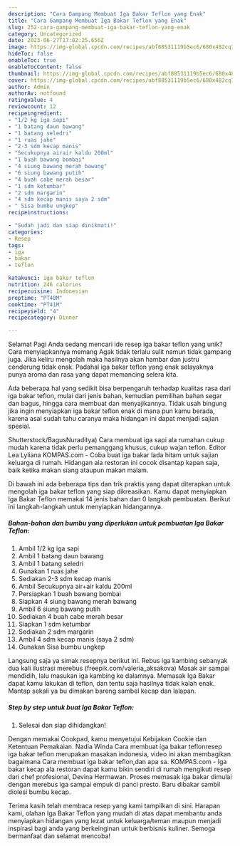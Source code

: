 ```yaml
---
description: "Cara Gampang Membuat Iga Bakar Teflon yang Enak"
title: "Cara Gampang Membuat Iga Bakar Teflon yang Enak"
slug: 252-cara-gampang-membuat-iga-bakar-teflon-yang-enak
category: Uncategorized
date: 2023-06-27T17:02:25.656Z
image: https://img-global.cpcdn.com/recipes/abf88531119b5ec6/680x482cq70/iga-bakar-teflon-foto-resep-utama.jpg
hideToc: false
enableToc: true
enableTocContent: false
thumbnail: https://img-global.cpcdn.com/recipes/abf88531119b5ec6/680x482cq70/iga-bakar-teflon-foto-resep-utama.jpg
cover: https://img-global.cpcdn.com/recipes/abf88531119b5ec6/680x482cq70/iga-bakar-teflon-foto-resep-utama.jpg
author: Admin
authorAv: notfound
ratingvalue: 4
reviewcount: 12
recipeingredient:
- "1/2 kg iga sapi"
- "1 batang daun bawang"
- "1 batang seledri"
- "1 ruas jahe"
- "2-3 sdm kecap manis"
- "Secukupnya airair kaldu 200ml"
- "1 buah bawang bombai"
- "4 siung bawang merah bawang"
- "6 siung bawang putih"
- "4 buah cabe merah besar"
- "1 sdm ketumbar"
- "2 sdm margarin"
- "4 sdm kecap manis saya 2 sdm"
- " Sisa bumbu ungkep"
recipeinstructions:

- "Sudah jadi dan siap dinikmati!"
categories:
- Resep
tags:
- iga
- bakar
- teflon

katakunci: iga bakar teflon 
nutrition: 246 calories
recipecuisine: Indonesian
preptime: "PT40M"
cooktime: "PT41M"
recipeyield: "4"
recipecategory: Dinner

---
```



Selamat Pagi Anda sedang mencari ide resep iga bakar teflon yang unik? Cara menyiapkannya memang Agak tidak terlalu sulit namun tidak gampang juga. Jika keliru mengolah maka hasilnya akan hambar dan justru cenderung tidak enak. Padahal iga bakar teflon yang enak selayaknya punya aroma dan rasa yang dapat memancing selera kita.


Ada beberapa hal yang sedikit bisa berpengaruh terhadap kualitas rasa dari iga bakar teflon, mulai dari jenis bahan, kemudian pemilihan bahan segar dan bagus, hingga cara membuat dan menyajikannya. Tidak usah bingung jika ingin menyiapkan iga bakar teflon enak di mana pun kamu berada, karena asal sudah tahu caranya maka hidangan ini dapat menjadi sajian spesial.

Shutterstock/BagusNuraditya) Cara membuat iga sapi ala rumahan cukup mudah karena tidak perlu pemanggang khusus, cukup wajan teflon. Editor Lea Lyliana KOMPAS.com - Coba buat iga bakar lada hitam untuk sajian keluarga di rumah. Hidangan ala restoran ini cocok disantap kapan saja, baik ketika makan siang ataupun makan malam.


Di bawah ini ada beberapa tips dan trik praktis yang dapat diterapkan untuk mengolah iga bakar teflon yang siap dikreasikan. Kamu dapat menyiapkan Iga Bakar Teflon memakai 14 jenis bahan dan 0 langkah pembuatan. Berikut ini langkah-langkah untuk menyiapkan hidangannya.

<!--inarticleads1-->

##### Bahan-bahan dan bumbu yang diperlukan untuk pembuatan Iga Bakar Teflon:

1. Ambil 1/2 kg iga sapi
1. Ambil 1 batang daun bawang
1. Ambil 1 batang seledri
1. Gunakan 1 ruas jahe
1. Sediakan 2-3 sdm kecap manis
1. Ambil Secukupnya air+air kaldu 200ml
1. Persiapkan 1 buah bawang bombai
1. Siapkan 4 siung bawang merah bawang
1. Ambil 6 siung bawang putih
1. Sediakan 4 buah cabe merah besar
1. Siapkan 1 sdm ketumbar
1. Sediakan 2 sdm margarin
1. Ambil 4 sdm kecap manis (saya 2 sdm)
1. Gunakan  Sisa bumbu ungkep


Langsung saja ya simak resepnya berikut ini. Rebus iga kambing sebanyak dua kali ilustrasi merebus (freepik.com/valeria_aksakova) Masak air sampai mendidih, lalu masukan iga kambing ke dalamnya. Memasak Iga Bakar dapat kamu lakukan di teflon, dan tentu saja hasilnya tidak kalah enak. Mantap sekali ya bu dimakan bareng sambel kecap dan lalapan. 

<!--inarticleads2-->

##### Step by step untuk buat Iga Bakar Teflon:


1. Selesai dan siap dihidangkan!

Dengan memakai Cookpad, kamu menyetujui Kebijakan Cookie dan Ketentuan Pemakaian. Nadia Winda Cara membuat iga bakar teflonresep iga bakar teflon merupakan masakan indonesia, video ini akan membagikan bagaimana Cara membuat iga bakar teflon,dan apa sa. KOMPAS.com - Iga bakar kecap ala restoran dapat kamu bikin sendiri di rumah mengikuti resep dari chef profesional, Devina Hermawan. Proses memasak iga bakar dimulai dengan merebus iga sampai empuk di panci presto. Baru dibakar sambil diolesi bumbu kecap. 

Terima kasih telah membaca resep yang kami tampilkan di sini. Harapan kami, olahan Iga Bakar Teflon yang mudah di atas dapat membantu anda menyiapkan hidangan yang lezat untuk keluarga/teman maupun menjadi inspirasi bagi anda yang berkeinginan untuk berbisnis kuliner. Semoga bermanfaat dan selamat mencoba!
